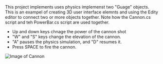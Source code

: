 This project implements uses physics implemenst two "Guage" objects. This is an exampel of creating 3D user interface elemnts and using the Edity editor to connect two or more objects together. Note how the Cannon.cs script and teh PowerBar.cs script are used together.

- Up and down keys chnage the power of the cannon shot 
- "W" and "S" keys change the elevation of the cannon.
- "A" pauses the physics simulation, and "D" resumes it.
- Press SPACE to fire the cannon.

![Image of Cannon](http://cdn.rawgit.com/erikbuck/Unity3D_Examples/master/TwoObjects/Cannon.png)
